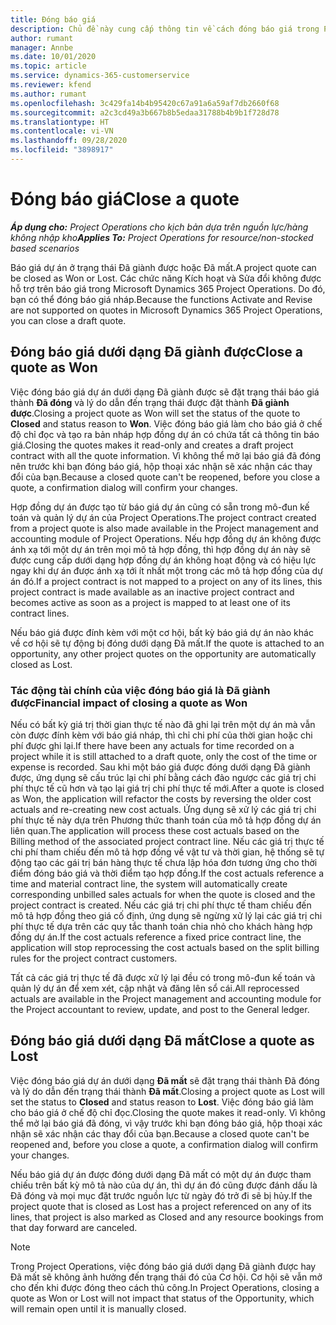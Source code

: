 ```yaml
---
title: Đóng báo giá
description: Chủ đề này cung cấp thông tin về cách đóng báo giá trong Project Operations.
author: rumant
manager: Annbe
ms.date: 10/01/2020
ms.topic: article
ms.service: dynamics-365-customerservice
ms.reviewer: kfend
ms.author: rumant
ms.openlocfilehash: 3c429fa14b4b95420c67a91a6a59af7db2660f68
ms.sourcegitcommit: a2c3cd49a3b667b8b5edaa31788b4b9b1f728d78
ms.translationtype: HT
ms.contentlocale: vi-VN
ms.lasthandoff: 09/28/2020
ms.locfileid: "3898917"
---
```

# <a name="close-a-quote"></a><span data-ttu-id="74ddb-103">Đóng báo giá</span><span class="sxs-lookup"><span data-stu-id="74ddb-103">Close a quote</span></span>

<span data-ttu-id="74ddb-104">_**Áp dụng cho:** Project Operations cho kịch bản dựa trên nguồn lực/hàng không nhập kho_</span><span class="sxs-lookup"><span data-stu-id="74ddb-104">_**Applies To:** Project Operations for resource/non-stocked based scenarios_</span></span>

<span data-ttu-id="74ddb-105">Báo giá dự án ở trạng thái Đã giành được hoặc Đã mất.</span><span class="sxs-lookup"><span data-stu-id="74ddb-105">A project quote can be closed as Won or Lost.</span></span> <span data-ttu-id="74ddb-106">Các chức năng Kích hoạt và Sửa đổi không được hỗ trợ trên báo giá trong Microsoft Dynamics 365 Project Operations. Do đó, bạn có thể đóng báo giá nháp.</span><span class="sxs-lookup"><span data-stu-id="74ddb-106">Because the functions Activate and Revise are not supported on quotes in Microsoft Dynamics 365 Project Operations, you can close a draft quote.</span></span>

## <a name="close-a-quote-as-won"></a><span data-ttu-id="74ddb-107">Đóng báo giá dưới dạng Đã giành được</span><span class="sxs-lookup"><span data-stu-id="74ddb-107">Close a quote as Won</span></span>

<span data-ttu-id="74ddb-108">Việc đóng báo giá dự án dưới dạng Đã giành được sẽ đặt trạng thái báo giá thành **Đã đóng** và lý do dẫn đến trạng thái được đặt thành **Đã giành được**.</span><span class="sxs-lookup"><span data-stu-id="74ddb-108">Closing a project quote as Won will set the status of the quote to **Closed** and status reason to **Won**.</span></span> <span data-ttu-id="74ddb-109">Việc đóng báo giá làm cho báo giá ở chế độ chỉ đọc và tạo ra bản nháp hợp đồng dự án có chứa tất cả thông tin báo giá.</span><span class="sxs-lookup"><span data-stu-id="74ddb-109">Closing the quotes makes it read-only and creates a draft project contract with all the quote information.</span></span> <span data-ttu-id="74ddb-110">Vì không thể mở lại báo giá đã đóng nên trước khi bạn đóng báo giá, hộp thoại xác nhận sẽ xác nhận các thay đổi của bạn.</span><span class="sxs-lookup"><span data-stu-id="74ddb-110">Because a closed quote can't be reopened, before you close a quote, a confirmation dialog will confirm your changes.</span></span>

<span data-ttu-id="74ddb-111">Hợp đồng dự án được tạo từ báo giá dự án cũng có sẵn trong mô-đun kế toán và quản lý dự án của Project Operations.</span><span class="sxs-lookup"><span data-stu-id="74ddb-111">The project contract created from a project quote is also made available in the Project management and accounting module of Project Operations.</span></span> <span data-ttu-id="74ddb-112">Nếu hợp đồng dự án không được ánh xạ tới một dự án trên mọi mô tả hợp đồng, thì hợp đồng dự án này sẽ được cung cấp dưới dạng hợp đồng dự án không hoạt động và có hiệu lực ngay khi dự án được ánh xạ tới ít nhất một trong các mô tả hợp đồng của dự án đó.</span><span class="sxs-lookup"><span data-stu-id="74ddb-112">If a project contract is not mapped to a project on any of its lines, this project contract is made available as an inactive project contract and becomes active as soon as a project is mapped to at least one of its contract lines.</span></span>

<span data-ttu-id="74ddb-113">Nếu báo giá được đính kèm với một cơ hội, bất kỳ báo giá dự án nào khác về cơ hội sẽ tự động bị đóng dưới dạng Đã mất.</span><span class="sxs-lookup"><span data-stu-id="74ddb-113">If the quote is attached to an opportunity, any other project quotes on the opportunity are automatically closed as Lost.</span></span>

### <a name="financial-impact-of-closing-a-quote-as-won"></a><span data-ttu-id="74ddb-114">Tác động tài chính của việc đóng báo giá là Đã giành được</span><span class="sxs-lookup"><span data-stu-id="74ddb-114">Financial impact of closing a quote as Won</span></span>

<span data-ttu-id="74ddb-115">Nếu có bất kỳ giá trị thời gian thực tế nào đã ghi lại trên một dự án mà vẫn còn được đính kèm với báo giá nháp, thì chỉ chi phí của thời gian hoặc chi phí được ghi lại.</span><span class="sxs-lookup"><span data-stu-id="74ddb-115">If there have been any actuals for time recorded on a project while it is still attached to a draft quote, only the cost of the time or expense is recorded.</span></span> <span data-ttu-id="74ddb-116">Sau khi một báo giá được đóng dưới dạng Đã giành được, ứng dụng sẽ cấu trúc lại chi phí bằng cách đảo ngược các giá trị chi phí thực tế cũ hơn và tạo lại giá trị chi phí thực tế mới.</span><span class="sxs-lookup"><span data-stu-id="74ddb-116">After a quote is closed as Won, the application will refactor the costs by reversing the older cost actuals and re-creating new cost actuals.</span></span> <span data-ttu-id="74ddb-117">Ứng dụng sẽ xử lý các giá trị chi phí thực tế này dựa trên Phương thức thanh toán của mô tả hợp đồng dự án liên quan.</span><span class="sxs-lookup"><span data-stu-id="74ddb-117">The application will process these cost actuals based on the Billing method of the associated project contract line.</span></span> <span data-ttu-id="74ddb-118">Nếu các giá trị thực tế chi phí tham chiếu đến mô tả hợp đồng về vật tư và thời gian, hệ thống sẽ tự động tạo các gái trị bán hàng thực tế chưa lập hóa đơn tương ứng cho thời điểm đóng báo giá và thời điểm tạo hợp đồng.</span><span class="sxs-lookup"><span data-stu-id="74ddb-118">If the cost actuals reference a time and material contract line, the system will automatically create corresponding unbilled sales actuals for when the quote is closed and the project contract is created.</span></span> <span data-ttu-id="74ddb-119">Nếu các giá trị chi phí thực tế tham chiếu đến mô tả hợp đồng theo giá cố định, ứng dụng sẽ ngừng xử lý lại các giá trị chi phí thực tế dựa trên các quy tắc thanh toán chia nhỏ cho khách hàng hợp đồng dự án.</span><span class="sxs-lookup"><span data-stu-id="74ddb-119">If the cost actuals reference a fixed price contract line, the application will stop reprocessing the cost actuals based on the split billing rules for the project contract customers.</span></span>

<span data-ttu-id="74ddb-120">Tất cả các giá trị thực tế đã được xử lý lại đều có trong mô-đun kế toán và quản lý dự án để xem xét, cập nhật và đăng lên sổ cái.</span><span class="sxs-lookup"><span data-stu-id="74ddb-120">All reprocessed actuals are available in the Project management and accounting module for the Project accountant to review, update, and post to the General ledger.</span></span> 

## <a name="close-a-quote-as-lost"></a><span data-ttu-id="74ddb-121">Đóng báo giá dưới dạng Đã mất</span><span class="sxs-lookup"><span data-stu-id="74ddb-121">Close a quote as Lost</span></span>

<span data-ttu-id="74ddb-122">Việc đóng báo giá dự án dưới dạng **Đã mất** sẽ đặt trạng thái thành Đã đóng và lý do dẫn đến trạng thái thành **Đã mất**.</span><span class="sxs-lookup"><span data-stu-id="74ddb-122">Closing a project quote as Lost will set the status to **Closed** and status reason to **Lost**.</span></span> <span data-ttu-id="74ddb-123">Việc đóng báo giá làm cho báo giá ở chế độ chỉ đọc.</span><span class="sxs-lookup"><span data-stu-id="74ddb-123">Closing the quote makes it read-only.</span></span> <span data-ttu-id="74ddb-124">Vì không thể mở lại báo giá đã đóng, vì vậy trước khi bạn đóng báo giá, hộp thoại xác nhận sẽ xác nhận các thay đổi của bạn.</span><span class="sxs-lookup"><span data-stu-id="74ddb-124">Because a closed quote can't be reopened and, before you close a quote, a confirmation dialog will confirm your changes.</span></span>

<span data-ttu-id="74ddb-125">Nếu báo giá dự án được đóng dưới dạng Đã mất có một dự án được tham chiếu trên bất kỳ mô tả nào của dự án, thì dự án đó cũng được đánh dấu là Đã đóng và mọi mục đặt trước nguồn lực từ ngày đó trở đi sẽ bị hủy.</span><span class="sxs-lookup"><span data-stu-id="74ddb-125">If the project quote that is closed as Lost has a project referenced on any of its lines, that project is also marked as Closed and any resource bookings from that day forward are canceled.</span></span>

> [!NOTE]
> <span data-ttu-id="74ddb-126">Trong Project Operations, việc đóng báo giá dưới dạng Đã giành được hay Đã mất sẽ không ảnh hưởng đến trạng thái đó của Cơ hội. Cơ hội sẽ vẫn mở cho đến khi được đóng theo cách thủ công.</span><span class="sxs-lookup"><span data-stu-id="74ddb-126">In Project Operations, closing a quote as Won or Lost will not impact that status of the Opportunity, which will remain open until it is manually closed.</span></span>
